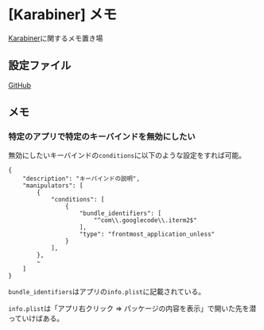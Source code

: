# [Karabiner] メモ


[Karabiner](https://pqrs.org/osx/karabiner/)に関するメモ置き場


## 設定ファイル

[GitHub](https://github.com/ryou/karabiner_elements_setting)

## メモ

### 特定のアプリで特定のキーバインドを無効にしたい

無効にしたいキーバインドの`conditions`に以下のような設定をすれば可能。

```
{
    "description": "キーバインドの説明",
    "manipulators": [
        {
            "conditions": [
                {
                    "bundle_identifiers": [
                        "^com\\.googlecode\\.iterm2$"
                    ],
                    "type": "frontmost_application_unless"
                }
            ],
        },
        ~
    ]
}
```

`bundle_identifiers`はアプリの`info.plist`に記載されている。

`info.plist`は「アプリ右クリック => パッケージの内容を表示」で開いた先を潜っていけばある。

[](http://harafuji0613.hatenablog.com/entry/2015/03/22/002953)
